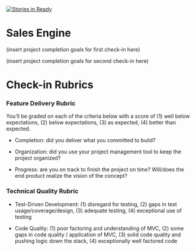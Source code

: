 [![Stories in Ready](https://badge.waffle.io/Jpease1020/sales_engine.png?label=ready&title=Ready)](https://waffle.io/Jpease1020/sales_engine)
# Sales Engine

(insert project completion goals for first check-in here)

(insert project completion goals for second check-in here)

# Check-in Rubrics

### Feature Delivery Rubric

You’ll be graded on each of the criteria below with a score of (1) well below expectations, (2) below expectations, (3) as expected, (4) better than expected.

* Completion: did you deliver what you committed to build?

* Organization: did you use your project management tool to keep the project organized?

* Progress: are you on track to finish the project on time? Will/does the end product realize the vision of the concept?

### Technical Quality Rubric

* Test-Driven Development: (1) disregard for testing, (2) gaps in test usage/coverage/design, (3) adequate testing, (4) exceptional use of testing

* Code Quality: (1) poor factoring and understanding of MVC, (2) some gaps in code quality / application of MVC, (3) solid code quality and pushing logic down the stack, (4) exceptionally well factored code
